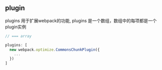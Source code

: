 
## plugin
plugins 用于扩展webpack的功能, plugins 是一个数组，数组中的每项都是一个plugin实例

```js
// === array

plugins: [
  new webpack.optimize.CommonsChunkPlugin({
    ...
  })
]
```